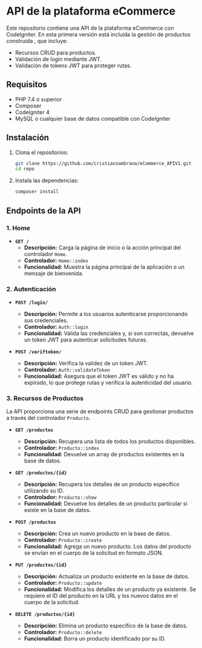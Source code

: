 # API de la plataforma eCommerce

Este repositorio contiene una API de la plataforma eCommerce con CodeIgniter.
En esta primera versión está incluída la gestión de productos construida , que incluye:
- Recursos CRUD para productos.
- Validación de login mediante JWT.
- Validación de tokens JWT para proteger rutas.

## Requisitos

- PHP 7.4 o superior
- Composer
- CodeIgniter 4
- MySQL o cualquier base de datos compatible con CodeIgniter

## Instalación

1. Clona el repositorios:

    ```bash
    git clone https://github.com/cristianzambrano/eCommerce_APIV1.git
    cd repo
    ```

2. Instala las dependencias:

    ```bash
    composer install
    ```


## Endpoints de la API

### 1. **Home**

- **`GET /`**
  - **Descripción:** Carga la página de inicio o la acción principal del controlador `Home`.
  - **Controlador:** `Home::index`
  - **Funcionalidad:** Muestra la página principal de la aplicación o un mensaje de bienvenida.

### 2. **Autenticación**

- **`POST /login/`**
  - **Descripción:** Permite a los usuarios autenticarse proporcionando sus credenciales.
  - **Controlador:** `Auth::login`
  - **Funcionalidad:** Valida las credenciales y, si son correctas, devuelve un token JWT para autenticar solicitudes futuras.

- **`POST /veriftoken/`**
  - **Descripción:** Verifica la validez de un token JWT.
  - **Controlador:** `Auth::validateToken`
  - **Funcionalidad:** Asegura que el token JWT es válido y no ha expirado, lo que protege rutas y verifica la autenticidad del usuario.

### 3. **Recursos de Productos**

La API proporciona una serie de endpoints CRUD para gestionar productos a través del controlador `Producto`.

- **`GET /productos`**
  - **Descripción:** Recupera una lista de todos los productos disponibles.
  - **Controlador:** `Producto::index`
  - **Funcionalidad:** Devuelve un array de productos existentes en la base de datos.

- **`GET /productos/{id}`**
  - **Descripción:** Recupera los detalles de un producto específico utilizando su ID.
  - **Controlador:** `Producto::show`
  - **Funcionalidad:** Devuelve los detalles de un producto particular si existe en la base de datos.

- **`POST /productos`**
  - **Descripción:** Crea un nuevo producto en la base de datos.
  - **Controlador:** `Producto::create`
  - **Funcionalidad:** Agrega un nuevo producto. Los datos del producto se envían en el cuerpo de la solicitud en formato JSON.

- **`PUT /productos/{id}`**
  - **Descripción:** Actualiza un producto existente en la base de datos.
  - **Controlador:** `Producto::update`
  - **Funcionalidad:** Modifica los detalles de un producto ya existente. Se requiere el ID del producto en la URL y los nuevos datos en el cuerpo de la solicitud.

- **`DELETE /productos/{id}`**
  - **Descripción:** Elimina un producto específico de la base de datos.
  - **Controlador:** `Producto::delete`
  - **Funcionalidad:** Borra un producto identificado por su ID.

